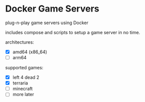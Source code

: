 # Docker Game Servers

plug-n-play game servers using Docker

includes compose and scripts to setup a game server in no time.

architectures:
- [x] amd64 (x86_64)
- [ ] arm64

supported games:
- [x] left 4 dead 2
- [x] terraria
- [ ] minecraft
- [ ] more later
